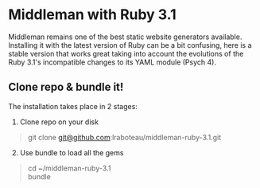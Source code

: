 # Middleman with Ruby 3.1
Middleman remains one of the best static website generators available.  Installing it with the latest version of Ruby can be a bit confusing, here is a stable version that works great taking into account the evolutions of the Ruby 3.1's incompatible changes to its YAML module (Psych 4).

## Clone repo & bundle it!

The installation takes place in 2 stages:

1. Clone repo on your disk

> git clone git@github.com:lraboteau/middleman-ruby-3.1.git

2. Use bundle to load all the gems

> cd ~/middleman-ruby-3.1<br />
  bundle

